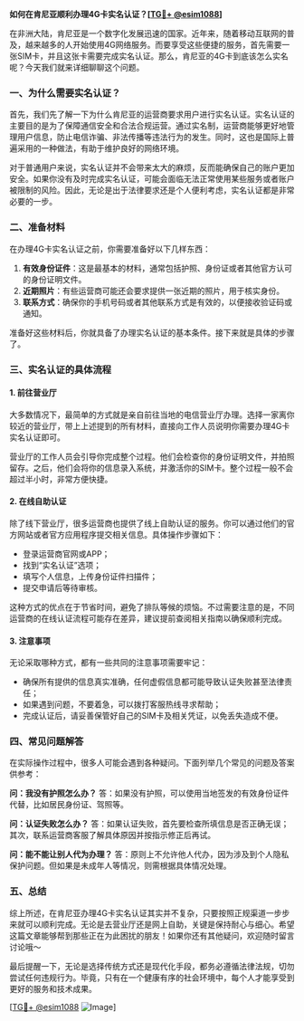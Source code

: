 **如何在肯尼亚顺利办理4G卡实名认证？[[TG💪+ @esim1088](https://t.me/s/esim1088)]**

在非洲大陆，肯尼亚是一个数字化发展迅速的国家。近年来，随着移动互联网的普及，越来越多的人开始使用4G网络服务。而要享受这些便捷的服务，首先需要一张SIM卡，并且这张卡需要完成实名认证。那么，肯尼亚的4G卡到底该怎么实名呢？今天我们就来详细聊聊这个问题。

### 一、为什么需要实名认证？

首先，我们先了解一下为什么肯尼亚的运营商要求用户进行实名认证。实名认证的主要目的是为了保障通信安全和合法合规运营。通过实名制，运营商能够更好地管理用户信息，防止电信诈骗、非法传播等违法行为的发生。同时，这也是国际上普遍采用的一种做法，有助于维护良好的网络环境。

对于普通用户来说，实名认证并不会带来太大的麻烦，反而能确保自己的账户更加安全。如果你没有及时完成实名认证，可能会面临无法正常使用某些服务或者账户被限制的风险。因此，无论是出于法律要求还是个人便利考虑，实名认证都是非常必要的一步。

### 二、准备材料

在办理4G卡实名认证之前，你需要准备好以下几样东西：

1. **有效身份证件**：这是最基本的材料，通常包括护照、身份证或者其他官方认可的身份证明文件。
2. **近期照片**：有些运营商可能还会要求提供一张近期的照片，用于核实身份。
3. **联系方式**：确保你的手机号码或者其他联系方式是有效的，以便接收验证码或通知。

准备好这些材料后，你就具备了办理实名认证的基本条件。接下来就是具体的步骤了。

### 三、实名认证的具体流程

#### 1. 前往营业厅

大多数情况下，最简单的方式就是亲自前往当地的电信营业厅办理。选择一家离你较近的营业厅，带上上述提到的所有材料，直接向工作人员说明你需要办理4G卡实名认证即可。

营业厅的工作人员会引导你完成整个过程。他们会检查你的身份证明文件，并拍照留存。之后，他们会将你的信息录入系统，并激活你的SIM卡。整个过程一般不会超过半小时，非常方便快捷。

#### 2. 在线自助认证

除了线下营业厅，很多运营商也提供了线上自助认证的服务。你可以通过他们的官方网站或者官方应用程序提交相关信息。具体操作步骤如下：

- 登录运营商官网或APP；
- 找到“实名认证”选项；
- 填写个人信息，上传身份证件扫描件；
- 提交申请后等待审核。

这种方式的优点在于节省时间，避免了排队等候的烦恼。不过需要注意的是，不同运营商的在线认证流程可能存在差异，建议提前查阅相关指南以确保顺利完成。

#### 3. 注意事项

无论采取哪种方式，都有一些共同的注意事项需要牢记：

- 确保所有提供的信息真实准确，任何虚假信息都可能导致认证失败甚至法律责任；
- 如果遇到问题，不要着急，可以拨打客服热线寻求帮助；
- 完成认证后，请妥善保管好自己的SIM卡及相关凭证，以免丢失造成不便。

### 四、常见问题解答

在实际操作过程中，很多人可能会遇到各种疑问。下面列举几个常见的问题及答案供参考：

**问：我没有护照怎么办？**
答：如果没有护照，可以使用当地签发的有效身份证件代替，比如居民身份证、驾照等。

**问：认证失败怎么办？**
答：如果认证失败，首先要检查所填信息是否正确无误；其次，联系运营商客服了解具体原因并按指示修正后再试。

**问：能不能让别人代为办理？**
答：原则上不允许他人代办，因为涉及到个人隐私保护问题。但如果是未成年人等情况，则需根据具体情况处理。

### 五、总结

综上所述，在肯尼亚办理4G卡实名认证其实并不复杂，只要按照正规渠道一步步来就可以顺利完成。无论是去营业厅还是网上自助，关键是保持耐心与细心。希望这篇文章能够帮到那些正在为此困扰的朋友！如果你还有其他疑问，欢迎随时留言讨论哦～

最后提醒一下，无论是选择传统方式还是现代化手段，都务必遵循法律法规，切勿尝试任何违规行为。毕竟，只有在一个健康有序的社会环境中，每个人才能享受到更好的服务和技术成果。

[[TG💪+ @esim1088](https://t.me/s/esim1088) ![Image](https://i.postimg.cc/4NQfJmqS/Snipaste-2025-05-13-00-14-12.png)]